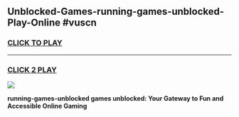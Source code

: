 
## Unblocked-Games-running-games-unblocked-Play-Online #vuscn
<h3>
<a href="https://news.freeplayer.one?title=running-games-unblocked&ref=3">CLICK TO PLAY</a></h3>
<hr>

<h3>
<a href="https://news.freeplayer.one?title=running-games-unblocked&ref=3">CLICK 2 PLAY</a>
  
</h3>

<a href="https://news.freeplayer.one?title=running-games-unblocked&ref=3"><img src="https://clearcache.store/games.png"></a>


**running-games-unblocked games unblocked: Your Gateway to Fun and Accessible Online Gaming**
